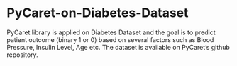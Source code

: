 # PyCaret-on-Diabetes-Dataset
PyCaret library is applied on Diabetes Dataset and the goal is to predict patient outcome (binary 1 or 0) based on several factors such as Blood Pressure, Insulin Level, Age etc.  The dataset is available on PyCaret’s github repository.
